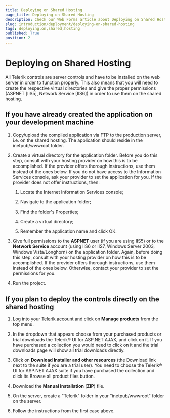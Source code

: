 ```yaml
---
title: Deploying on Shared Hosting
page_title: Deploying on Shared Hosting
description: Check our Web Forms article about Deploying on Shared Hosting.
slug: introduction/deployment/deploying-on-shared-hosting
tags: deploying,on,shared,hosting
published: True
position: 2
---
```


# Deploying on Shared Hosting



All Telerik controls are server controls and have to be installed on the web server in order to function properly. This also means that you will need to create the respective virtual directories and give the proper permissions (ASPNET [IIS5], Network Service [IIS6]) in order to use them on the shared hosting.

## If you have already created the application on your development machine

1. Copy/upload the compiled application via FTP to the production server, i.e. on the shared hosting. The application should reside in the inetpub/wwwroot folder.

1. Create a virtual directory for the application folder. Before you do this step, consult with your hosting provider on how this is to be accomplished. If the provider offers thorough instructions, use them instead of the ones below. If you do not have access to the Information Services console, ask your provider to set the application for you. If the provider does not offer instructions, then:

	1. Locate the Internet Information Services console;
	
	1. Navigate to the application folder;
	
	1. Find the folder's Properties;
	
	1. Create a virtual directory;
	
	1. Remember the application name and click OK.

1. Give full permissions to the **ASPNET** user (if you are using IIS5) or to the **Network Service** account (using IIS6 or IIS7, Windows Server 2003, Windows Vista/Longhorn) on the application folder. Again, before doing this step, consult with your hosting provider on how this is to be accomplished. If the provider offers thorough instructions, use them instead of the ones below. Otherwise, contact your provider to set the permissions for you.

1. Run the project.

## If you plan to deploy the controls directly on the shared hosting

1. Log into your [Telerik account](https://www.telerik.com/account) and click on **Manage products** from the top menu.

1. In the dropdown that appears choose from your purchased products or trial downloads the Telerik® UI for ASP.NET AJAX, and click on it. If you have purchased a collection you would need to click on it and the trial downloads page will show all trial downloads directly.

1. Click on **Download Installer and other resources** (the Download link next to the suite if you are a trial user). You need to choose the Telerik® UI for ASP.NET AJAX suite if you have purchased the collection and click its Browse all product files button.

1. Download the **Manual installation** (**ZIP**) file.

1. On the server, create a "Telerik" folder in your "inetpub/wwwroot" folder on the server.

1. Follow the instructions from the first case above.
